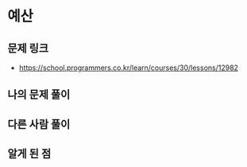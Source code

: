 # 예산

## 문제 링크

- https://school.programmers.co.kr/learn/courses/30/lessons/12982

## 나의 문제 풀이

## 다른 사람 풀이

## 알게 된 점
